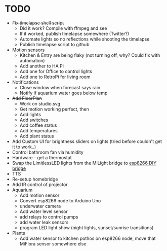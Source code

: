 # TODO
* ~~Fix timelapse shell script~~
  * Did it work? Compile with ffmpeg and see
  * If it worked, publish timelapse somewhere (Twitter?)
  * Automate lights so no reflections while shooting the timelapse
  * Publish timelapse script to github
* Motion sensors
  * Kitchen & Entry are being flaky (not turning off, why? Could fix with automation)
  * Add another to HA Pi
  * Add one for Office to control lights
  * Add one to RetroPi for living room
* Notifications
  * Close window when forecast says rain
  * Notify if aquarium water goes below temp
* ~~Add FloorPlan~~
  * Work on studio.svg
  * Get motion working perfect, then
  * Add lights
  * Add switches
  * Add coffee status
  * Add temperatures
  * Add plant status
* Add Custom UI for brightness sliders on lights (tried before couldn't get it to work..)
* Control bathroom fan via humidity
* Hardware - get a thermostat
* Swap the LimitlessLED lights from the MiLight bridge to [esp8266 DIY bridge](https://github.com/sidoh/esp8266_milight_hub)
* TTS
* Re-setup homebridge
* Add IR control of projector
* Aquarium
  * Add motion sensor
  * Convert esp8266 node to Arduino Uno
  * underwater camera
  * Add water level sensor
  * add relays to control pumps
  * add water leak sensors
  * program LED light show (night lights, sunset/sunrise transitions)
* Plants
  * Add water sensor to kitchen pothos on esp8266 node, move that MiFlora sensor somewhere else
